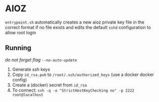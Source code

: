 # AIOZ
`entrypoint.sh` automatically creates a new aioz private key file in the correct format if no file exists and edits the default `sshd` configuration to allow root login

## Running
*do not forget flag `--no-auto-update`*
1. Generate ssh keys
2. Copy `id_rsa.pub` to `/root/.ssh/authorized_keys` (use a docker docker config)
3. Create a (docker) secret from `id_rsa`
4. To connect: `ssh -q -o "StrictHostKeyChecking no" -p 2222 root@localhost`
